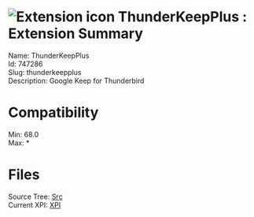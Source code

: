 # ![Extension icon](https://addons.thunderbird.net/user-media/addon_icons/747/747286-64.png?modified=1550928099) ThunderKeepPlus : Extension Summary

Name: ThunderKeepPlus  
Id: 747286  
Slug: thunderkeepplus  
Description: Google Keep for Thunderbird
  

# Compatibility
Min: 68.0  
Max: *  

# Files

Source Tree: [Src](x68/747286-thunderkeepplus/src)  
Current XPI: [XPI](x68/747286-thunderkeepplus/xpi)  



